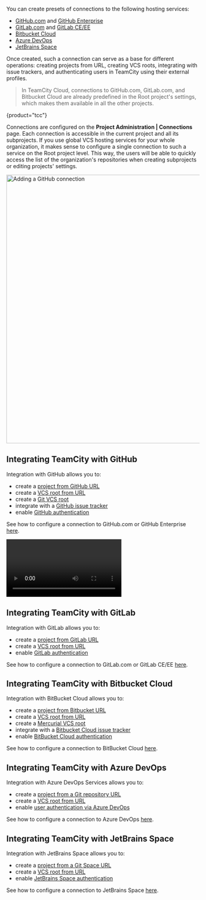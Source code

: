 [//]: # (title: Integrating TeamCity with VCS Hosting Services)
[//]: # (auxiliary-id: Integrating TeamCity with VCS Hosting Services)

You can create presets of connections to the following hosting services:
* [GitHub.com](https://github.com/) and [GitHub Enterprise](https://enterprise.github.com/)
* [GitLab.com](https://about.gitlab.com/) and [GitLab CE/EE](https://about.gitlab.com/install/ce-or-ee/)
* [Bitbucket Cloud](https://bitbucket.org/)
* [Azure DevOps](https://azure.microsoft.com/ru-ru/services/devops/)
* [JetBrains Space](https://www.jetbrains.com/space/)

Once created, such a connection can serve as a base for different operations: creating projects from URL, creating VCS roots, integrating with issue trackers, and authenticating users in TeamCity using their external profiles.

>In TeamCity Cloud, connections to GitHub.com, GitLab.com, and Bitbucket Cloud are already predefined in the Root project's settings, which makes them available in all the other projects.
>
{product="tcc"}

Connections are configured on the __Project Administration | Connections__ page. Each connection is accessible in the current project and all its subprojects. If you use global VCS hosting services for your whole organization, it makes sense to configure a single connection to such a service on the Root project level. This way, the users will be able to quickly access the list of the organization's repositories when creating subprojects or editing projects' settings.

<img src="projectConnections.png" width="700" alt="Adding a GitHub connection"/>

<anchor name="Connecting+to+GitHub"/>

## Integrating TeamCity with GitHub

Integration with GitHub allows you to:
* create a [project from GitHub URL](creating-and-editing-projects.md#Creating+project+pointing+to+repository+URL)
* create a [VCS root from URL](guess-settings-from-repository-url.md)
* create a [Git VCS root](git.md)
* integrate with a [GitHub issue tracker](github.md)
* enable [GitHub authentication](configuring-authentication-settings.md#GitHub.com)

See how to configure a connection to GitHub.com or GitHub Enterprise [here](configuring-connections.md#GitHub).

<video href="hbh7sk5sGTc"
title="TeamCity tutorial — How to integrate TeamCity and GitHub"/>

## Integrating TeamCity with GitLab

Integration with GitLab allows you to:
* create a [project from GitLab URL](creating-and-editing-projects.md#Creating+project+pointing+to+repository+URL)
* create a [VCS root from URL](guess-settings-from-repository-url.md)
* enable [GitLab authentication](configuring-authentication-settings.md#GitLab.com)

See how to configure a connection to GitLab.com or GitLab CE/EE [here](configuring-connections.md#GitLab).

## Integrating TeamCity with Bitbucket Cloud

Integration with BitBucket Cloud allows you to:
* create a [project from Bitbucket URL](creating-and-editing-projects.md#Creating+project+pointing+to+repository+URL)
* create a [VCS root from URL](guess-settings-from-repository-url.md)
* create a [Mercurial VCS root](mercurial.md)
* integrate with a [Bitbucket Cloud issue tracker](bitbucket-cloud.md)
* enable [BitBucket Cloud authentication](configuring-authentication-settings.md#Bitbucket+Cloud)

See how to configure a connection to BitBucket Cloud [here](configuring-connections.md#Bitbucket+Cloud).

## Integrating TeamCity with Azure DevOps

Integration with Azure DevOps Services allows you to:
* create a [project from a Git repository URL](creating-and-editing-projects.md#Creating+project+pointing+to+repository+URL)
* create a [VCS root from URL](guess-settings-from-repository-url.md)
* enable [user authentication via Azure DevOps](configuring-authentication-settings.md#Azure+DevOps+Services)

See how to configure a connection to Azure DevOps [here](configuring-connections.md#Azure+DevOps).

## Integrating TeamCity with JetBrains Space

Integration with JetBrains Space allows you to:
* create a [project from a Git Space URL](creating-and-editing-projects.md#Creating+project+pointing+to+repository+URL)
* create a [VCS root from URL](guess-settings-from-repository-url.md)
* enable [JetBrains Space authentication](configuring-authentication-settings.md#JetBrains+Space)

See how to configure a connection to JetBrains Space [here](configuring-connections.md#connect-to-jetbrains-space).